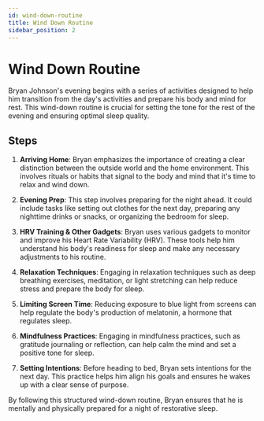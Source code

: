 ```yaml
---
id: wind-down-routine
title: Wind Down Routine
sidebar_position: 2
---
```


# Wind Down Routine

Bryan Johnson's evening begins with a series of activities designed to help him transition from the day's activities and prepare his body and mind for rest. This wind-down routine is crucial for setting the tone for the rest of the evening and ensuring optimal sleep quality.

## Steps

1. **Arriving Home**: Bryan emphasizes the importance of creating a clear distinction between the outside world and the home environment. This involves rituals or habits that signal to the body and mind that it's time to relax and wind down.
   
2. **Evening Prep**: This step involves preparing for the night ahead. It could include tasks like setting out clothes for the next day, preparing any nighttime drinks or snacks, or organizing the bedroom for sleep.

3. **HRV Training & Other Gadgets**: Bryan uses various gadgets to monitor and improve his Heart Rate Variability (HRV). These tools help him understand his body's readiness for sleep and make any necessary adjustments to his routine.

4. **Relaxation Techniques**: Engaging in relaxation techniques such as deep breathing exercises, meditation, or light stretching can help reduce stress and prepare the body for sleep.

5. **Limiting Screen Time**: Reducing exposure to blue light from screens can help regulate the body's production of melatonin, a hormone that regulates sleep.

6. **Mindfulness Practices**: Engaging in mindfulness practices, such as gratitude journaling or reflection, can help calm the mind and set a positive tone for sleep.

7. **Setting Intentions**: Before heading to bed, Bryan sets intentions for the next day. This practice helps him align his goals and ensures he wakes up with a clear sense of purpose.

By following this structured wind-down routine, Bryan ensures that he is mentally and physically prepared for a night of restorative sleep.